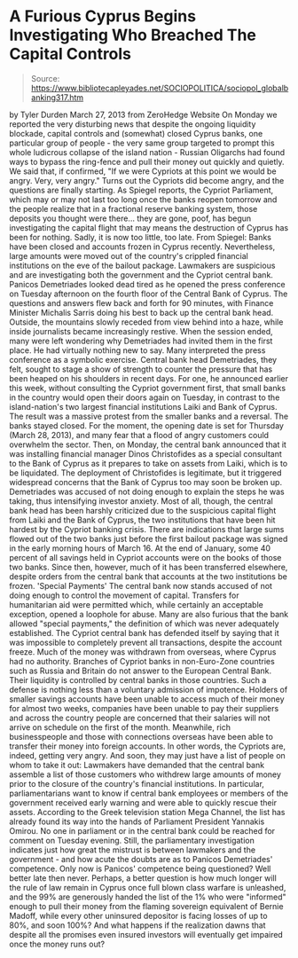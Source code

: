# A Furious Cyprus Begins Investigating Who Breached The Capital Controls

> Source: https://www.bibliotecapleyades.net/SOCIOPOLITICA/sociopol_globalbanking317.htm

by Tyler Durden
March 27, 2013
from
ZeroHedge Website
On Monday
we reported the very disturbing news that despite the ongoing liquidity
blockade, capital controls and (somewhat) closed Cyprus banks, one
particular group of people - the very same group targeted to prompt this
whole ludicrous collapse of the island nation - Russian Oligarchs had found
ways to bypass the ring-fence and pull their money out quickly and quietly.
We said that, if confirmed,
"If we were Cypriots at this point we would
be angry. Very, very angry."
Turns out the Cypriots did become angry, and the
questions are finally starting.
As Spiegel reports, the Cypriot Parliament,
which may or may not last too long once the banks reopen tomorrow and the
people realize that in a fractional reserve banking system, those deposits
you thought were there... they are gone, poof, has begun
investigating the capital flight that may means the destruction of Cyprus
has been for nothing.
Sadly, it is now too little, too late.
From
Spiegel:
Banks have been closed and
accounts frozen in Cyprus recently.
Nevertheless, large amounts
were moved out of the country's
crippled financial
institutions on the eve of the bailout package.
Lawmakers are suspicious and
are investigating both
the government and the
Cypriot central bank.
Panicos Demetriades looked dead tired
as he opened the press conference on Tuesday afternoon on the fourth
floor of the Central Bank of Cyprus.
The questions and answers flew back and
forth for 90 minutes, with Finance Minister Michalis Sarris doing
his best to back up the central bank head. Outside, the mountains slowly
receded from view behind into a haze, while inside journalists became
increasingly restive.
When the session ended, many were left
wondering why Demetriades had invited them in the first place. He had
virtually nothing new to say.
Many interpreted the press conference as a
symbolic exercise.
Central bank head Demetriades, they felt,
sought to stage a show of strength to counter the pressure that has been
heaped on his shoulders in recent days. For one, he announced earlier
this week, without consulting the Cypriot government first, that small
banks in the country would open their doors again on Tuesday, in
contrast to the island-nation's two largest financial institutions Laiki
and Bank of Cyprus.
The result was a massive protest from the
smaller banks and a reversal. The banks stayed closed. For the moment,
the opening date is set for Thursday (March 28, 2013), and many fear
that a flood of angry customers could overwhelm the sector.
Then, on Monday, the central bank announced
that it was installing financial manager Dinos Christofides as a
special consultant to the Bank of Cyprus as it prepares to take on
assets from Laiki, which is to be liquidated.
The deployment of Christofides is
legitimate, but it triggered widespread concerns that the Bank of Cyprus
too may soon be broken up. Demetriades was accused of not doing enough
to explain the steps he was taking, thus intensifying investor anxiety.
Most
of all, though, the central bank head has been harshly criticized due to
the suspicious capital flight from Laiki and the Bank of Cyprus, the two
institutions that have been hit hardest by the Cypriot banking crisis.
There are indications that large sums flowed
out of the two banks just before the first bailout package was signed in
the early morning hours of March 16. At the end of January, some 40
percent of all savings held in Cypriot accounts were on the books of
those two banks.
Since
then, however, much of it has been transferred elsewhere, despite orders
from the central bank that accounts at the two institutions be frozen.
'Special Payments'
The central
bank now stands accused of not doing enough to control the movement of
capital.
Transfers
for humanitarian aid were permitted which, while certainly an acceptable
exception, opened a loophole for abuse. Many are also furious that the
bank allowed "special payments," the definition of which was never
adequately established.
The Cypriot central bank has defended
itself by saying that it was impossible to completely prevent all
transactions, despite the account freeze.
Much of the money was
withdrawn from overseas, where Cyprus had no authority. Branches of
Cypriot banks in non-Euro-Zone countries such as Russia and Britain do
not answer to the European Central Bank. Their liquidity is controlled
by central banks in those countries.
Such
a defense is nothing less than a voluntary admission of impotence.
Holders of smaller savings accounts have
been unable to access much of their money for almost two weeks,
companies have been unable to pay their suppliers and across the country
people are concerned that their salaries will not arrive on schedule on
the first of the month.
Meanwhile, rich businesspeople and those
with connections overseas have been able to transfer their money into
foreign accounts.
In other words, the Cypriots are, indeed,
getting very angry.
And soon, they may just have a list of people on
whom to take it out:
Lawmakers have demanded that the central
bank assemble a list of those customers who withdrew large amounts of
money prior to the closure of the country's financial institutions.
In particular, parliamentarians want to know
if central bank employees or members of the government received early
warning and were able to quickly rescue their assets.
According to the Greek television station
Mega Channel, the list has already found its way into the hands of
Parliament President Yannakis Omirou. No one in parliament or in the
central bank could be reached for comment on Tuesday evening.
Still,
the parliamentary investigation indicates just how great the mistrust is
between lawmakers and the government - and how acute the doubts are as
to Panicos Demetriades' competence.
Only now is Panicos'
competence being questioned? Well better late then never.
Perhaps, a better question is how much longer
will the rule of law remain in Cyprus once full blown class warfare
is unleashed, and the 99% are generously handed the list of the 1% who were
"informed" enough to pull their money from the flaming sovereign equivalent
of Bernie Madoff, while every other uninsured depositor is facing
losses of up to 80%, and soon 100%?
And what happens if the realization dawns that
despite all the promises even insured investors will eventually get impaired
once the money runs out?
